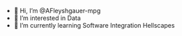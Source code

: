 - 👋 Hi, I’m @AFleyshgauer-mpg
- 👀 I’m interested in Data
- 🌱 I’m currently learning Software Integration Hellscapes
